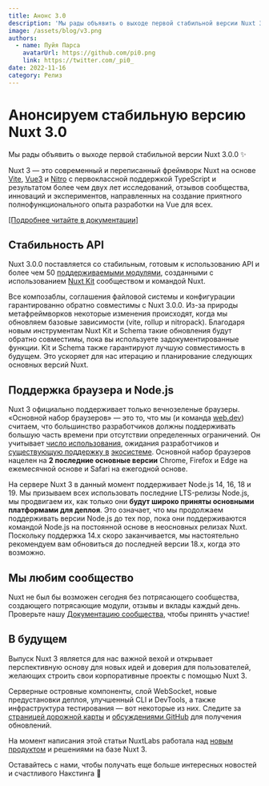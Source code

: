 ```yaml
---
title: Анонс 3.0
description: 'Мы рады объявить о выходе первой стабильной версии Nuxt 3.0.0'
image: /assets/blog/v3.png
authors:
  - name: Пуйя Парса
    avatarUrl: https://github.com/pi0.png
    link: https://twitter.com/_pi0_
date: 2022-11-16
category: Релиз
---
```


# Анонсируем стабильную версию Nuxt 3.0

Мы рады объявить о выходе первой стабильной версии Nuxt 3.0.0 :sparkles:

Nuxt 3 — это современный и переписанный фреймворк Nuxt на основе [Vite](https://vitejs.dev/), [Vue3](https://ru.vuejs.org/) и [Nitro](https://nitro.unjs.io/) с первоклассной поддержкой TypeScript и результатом более чем двух лет исследований, отзывов сообщества, инноваций и экспериментов, направленных на создание приятного полнофункционального опыта разработки на Vue для всех.

 [[Подробнее читайте в документации]](/docs/getting-started/introduction)

## Стабильность API

Nuxt 3.0.0 поставляется со стабильным, готовым к использованию API и более чем 50 [поддерживаемыми модулями](/modules), созданными с использованием [Nuxt Kit](/docs/guide/going-further/modules) сообществом и командой Nuxt.

Все композаблы, соглашения файловой системы и конфигурации гарантированно обратно совместимы с Nuxt 3.0.0. Из-за природы метафреймворков некоторые изменения происходят, когда мы обновляем базовые зависимости (vite, rollup и nitropack). Благодаря новым инструментам Nuxt Kit и Schema такие обновления будут обратно совместимы, пока вы используете задокументированные функции. Kit и Schema также гарантируют лучшую совместимость в будущем. Это ускоряет для нас итерацию и планирование следующих основных версий Nuxt.

## Поддержка браузера и Node.js

Nuxt 3 официально поддерживает только вечнозеленые браузеры. «Основной набор браузеров» — это то, что мы (и команда [web.dev](http://web.dev)) считаем, что большинство разработчиков должны поддерживать большую часть времени при отсутствии определенных ограничений. Он учитывает [число использования](https://caniuse.com/usage-table), ожидания разработчиков и [существующую поддержку в](https://make.wordpress.org/core/handbook/best-practices/browser-support/) [экосистеме](https://angular.io/guide/browser-support). Основной набор браузеров нацелен на **2 последние основные версии** Chrome, Firefox и Edge на ежемесячной основе и Safari на ежегодной основе.

На сервере Nuxt 3 в данный момент поддерживает Node.js 14, 16, 18 и 19. Мы призываем всех использовать последние LTS-релизы Node.js, мы продвигаем их, как только они **будут широко приняты основными платформами для деплоя**. Это означает, что мы продолжаем поддерживать версии Node.js до тех пор, пока они поддерживаются командой Node.js на постоянной основе в неосновных релизах Nuxt. Поскольку поддержка 14.x скоро заканчивается, мы настоятельно рекомендуем вам обновиться до последней версии 18.x, когда это возможно.

## Мы любим сообщество

Nuxt не был бы возможен сегодня без потрясающего сообщества, создающего потрясающие модули, отзывы и вклады каждый день. Проверьте нашу [Документацию сообщества](https://nuxt.com/docs/community/getting-help), чтобы принять участие!

## В будущем

Выпуск Nuxt 3 является для нас важной вехой и открывает перспективную основу для новых идей и доверия для пользователей, желающих строить свои корпоративные проекты с помощью Nuxt 3.

Серверные островные компоненты, слой WebSocket, новые предустановки деплоя, улучшенный CLI и DevTools, а также инфраструктура тестирования — вот некоторые из них. Следите за [страницей дорожной карты](https://nuxt.com/docs/community/roadmap) и [обсуждениями GitHub](https://github.com/nuxt/nuxt/discussions) для получения обновлений.

На момент написания этой статьи NuxtLabs работала над [новым продуктом](https://nuxt.studio) и решениями на базе Nuxt 3.

Оставайтесь с нами, чтобы получать еще больше интересных новостей и счастливого Накстинга 💚
